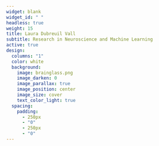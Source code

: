 ```yaml
---
widget: blank
widget_id: " "
headless: true
weight: 15
title: Laura Dubreuil Vall
subtitle: Research in Neuroscience and Machine Learning
active: true
design:
  columns: "1"
  color: white
  background:
    image: brainglass.png
    image_darken: 0
    image_parallax: true
    image_position: center
    image_size: cover
    text_color_light: true
  spacing:
    padding:
      - 250px
      - "0"
      - 250px
      - "0"
---
```

